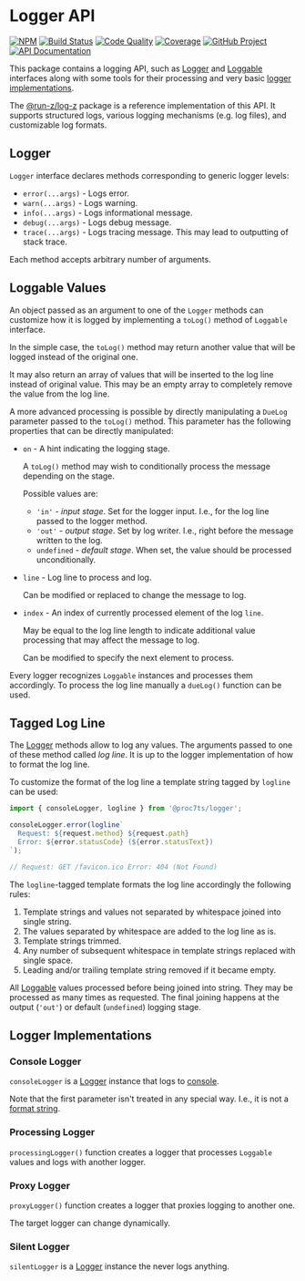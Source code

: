 # Logger API

[![NPM][npm-image]][npm-url]
[![Build Status][build-status-img]][build-status-link]
[![Code Quality][quality-img]][quality-link]
[![Coverage][coverage-img]][coverage-link]
[![GitHub Project][github-image]][github-url]
[![API Documentation][api-docs-image]][api documentation]

This package contains a logging API, such as [Logger] and [Loggable] interfaces along with some tools for their
processing and very basic [logger implementations].

The [@run-z/log-z] package is a reference implementation of this API. It supports structured logs, various logging
mechanisms (e.g. log files), and customizable log formats.

[npm-image]: https://img.shields.io/npm/v/@proc7ts/logger.svg?logo=npm
[npm-url]: https://www.npmjs.com/package/@proc7ts/logger
[build-status-img]: https://github.com/proc7ts/logger/workflows/Build/badge.svg
[build-status-link]: https://github.com/proc7ts/logger/actions?query=workflow:Build
[quality-img]: https://app.codacy.com/project/badge/Grade/f33e01ece3454d2a8a613536ea4228e2
[quality-link]: https://www.codacy.com/gh/proc7ts/logger/dashboard?utm_source=github.com&utm_medium=referral&utm_content=proc7ts/logger&utm_campaign=Badge_Grade
[coverage-img]: https://app.codacy.com/project/badge/Coverage/f33e01ece3454d2a8a613536ea4228e2
[coverage-link]: https://www.codacy.com/gh/proc7ts/logger/dashboard?utm_source=github.com&utm_medium=referral&utm_content=proc7ts/logger&utm_campaign=Badge_Coverage
[github-image]: https://img.shields.io/static/v1?logo=github&label=GitHub&message=project&color=informational
[github-url]: https://github.com/proc7ts/logger
[api-docs-image]: https://img.shields.io/static/v1?logo=typescript&label=API&message=docs&color=informational
[api documentation]: https://proc7ts.github.io/logger/
[@run-z/log-z]: https://www.npmjs.com/package/@run-z/log-z

## Logger

[logger]: #logger

`Logger` interface declares methods corresponding to generic logger levels:

- `error(...args)` - Logs error.
- `warn(...args)` - Logs warning.
- `info(...args)` - Logs informational message.
- `debug(...args)` - Logs debug message.
- `trace(...args)` - Logs tracing message. This may lead to outputting of stack trace.

Each method accepts arbitrary number of arguments.

## Loggable Values

[loggable]: #loggable-values

An object passed as an argument to one of the `Logger` methods can customize how it is logged by implementing a
`toLog()` method of `Loggable` interface.

In the simple case, the `toLog()` method may return another value that will be logged instead of the original one.

It may also return an array of values that will be inserted to the log line instead of original value. This may be an
empty array to completely remove the value from the log line.

A more advanced processing is possible by directly manipulating a `DueLog` parameter passed to the `toLog()` method.
This parameter has the following properties that can be directly manipulated:

- `on` - A hint indicating the logging stage.

  A `toLog()` method may wish to conditionally process the message depending on the stage.

  Possible values are:

  - `'in'` - _input stage_. Set for the logger input. I.e., for the log line passed to the logger method.
  - `'out'` - _output stage_. Set by log writer. I.e., right before the message written to the log.
  - `undefined` - _default stage_. When set, the value should be processed unconditionally.

- `line` - Log line to process and log.

  Can be modified or replaced to change the message to log.

- `index` - An index of currently processed element of the log `line`.

  May be equal to the log line length to indicate additional value processing that may affect the message to log.

  Can be modified to specify the next element to process.

Every logger recognizes `Loggable` instances and processes them accordingly. To process the log line manually a
`dueLog()` function can be used.

## Tagged Log Line

The [Logger] methods allow to log any values. The arguments passed to one of these method called _log line_. It is up to
the logger implementation of how to format the log line.

To customize the format of the log line a template string tagged by `logline` can be used:

```typescript
import { consoleLogger, logline } from '@proc7ts/logger';

consoleLogger.error(logline`
  Request: ${request.method} ${request.path}
  Error: ${error.statusCode} (${error.statusText})
`);

// Request: GET /favicon.ico Error: 404 (Not Found)
```

The `logline`-tagged template formats the log line accordingly the following rules:

1. Template strings and values not separated by whitespace joined into single string.
2. The values separated by whitespace are added to the log line as is.
3. Template strings trimmed.
4. Any number of subsequent whitespace in template strings replaced with single space.
5. Leading and/or trailing template string removed if it became empty.

All [Loggable] values processed before being joined into string. They may be processed as many times as requested.
The final joining happens at the output (`'out'`) or default (`undefined`) logging stage.

## Logger Implementations

[logger implementations]: #logger-implementations

### Console Logger

`consoleLogger` is a [Logger] instance that logs to [console].

Note that the first parameter isn't treated in any special way. I.e., it is not a [format string].

[console]: https://developer.mozilla.org/en-US/docs/Web/API/Console
[format string]: https://developer.mozilla.org/en-US/docs/Web/API/Console#using_string_substitutions

### Processing Logger

`processingLogger()` function creates a logger that processes `Loggable` values and logs with another logger.

### Proxy Logger

`proxyLogger()` function creates a logger that proxies logging to another one.

The target logger can change dynamically.

### Silent Logger

`silentLogger` is a [Logger] instance the never logs anything.
